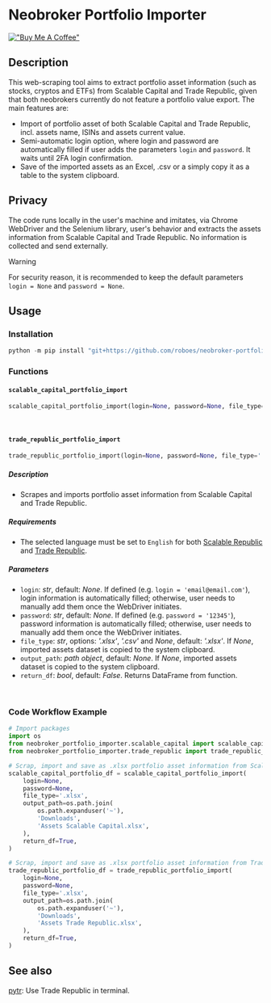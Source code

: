 # Neobroker Portfolio Importer

[!["Buy Me A Coffee"](https://www.buymeacoffee.com/assets/img/custom_images/orange_img.png)](https://buymeacoffee.com/roboes)

## Description

This web-scraping tool aims to extract portfolio asset information (such as stocks, cryptos and ETFs) from Scalable Capital and Trade Republic, given that both neobrokers currently do not feature a portfolio value export. The main features are:

- Import of portfolio asset of both Scalable Capital and Trade Republic, incl. assets name, ISINs and assets current value.
- Semi-automatic login option, where login and password are automatically filled if user adds the parameters `login` and `password`. It waits until 2FA login confirmation.
- Save of the imported assets as an Excel, .csv or a simply copy it as a table to the system clipboard.

## Privacy

The code runs locally in the user's machine and imitates, via Chrome WebDriver and the Selenium library, user's behavior and extracts the assets information from Scalable Capital and Trade Republic. No information is collected and send externally.

> [!WARNING]
> For security reason, it is recommended to keep the default parameters `login = None` and `password = None`.

## Usage

### Installation

```.ps1
python -m pip install "git+https://github.com/roboes/neobroker-portfolio-importer.git@main"
```

### Functions

#### `scalable_capital_portfolio_import`

```.py
scalable_capital_portfolio_import(login=None, password=None, file_type='.xlsx', output_path=os.path.join(os.path.expanduser('~'), 'Downloads', 'Assets Scalable Capital.xlsx'))
```

<br>

#### `trade_republic_portfolio_import`

```.py
trade_republic_portfolio_import(login=None, password=None, file_type='.xlsx', output_path=os.path.join(os.path.expanduser('~'), 'Downloads', 'Assets Trade Republic.xlsx'))
```

##### Description

- Scrapes and imports portfolio asset information from Scalable Capital and Trade Republic.

##### Requirements

- The selected language must be set to `English` for both [Scalable Republic](https://scalable.capital/cockpit/account) and [Trade Republic](https://app.traderepublic.com/settings/appsettings).

##### Parameters

- `login`: _str_, default: _None_. If defined (e.g. `login = 'email@email.com'`), login information is automatically filled; otherwise, user needs to manually add them once the WebDriver initiates.
- `password`: _str_, default: _None_. If defined (e.g. `password = '12345'`), password information is automatically filled; otherwise, user needs to manually add them once the WebDriver initiates.
- `file_type`: _str_, options: _'.xlsx'_, _'.csv'_ and _None_, default: _'.xlsx'_. If _None_, imported assets dataset is copied to the system clipboard.
- `output_path`: _path object_, default: _None_. If _None_, imported assets dataset is copied to the system clipboard.
- `return_df`: _bool_, default: _False_. Returns DataFrame from function.

<br>

### Code Workflow Example

```.py
# Import packages
import os
from neobroker_portfolio_importer.scalable_capital import scalable_capital_portfolio_import
from neobroker_portfolio_importer.trade_republic import trade_republic_portfolio_import

# Scrap, import and save as .xlsx portfolio asset information from Scalable Capital
scalable_capital_portfolio_df = scalable_capital_portfolio_import(
    login=None,
    password=None,
    file_type='.xlsx',
    output_path=os.path.join(
        os.path.expanduser('~'),
        'Downloads',
        'Assets Scalable Capital.xlsx',
    ),
    return_df=True,
)

# Scrap, import and save as .xlsx portfolio asset information from Trade Republic
trade_republic_portfolio_df = trade_republic_portfolio_import(
    login=None,
    password=None,
    file_type='.xlsx',
    output_path=os.path.join(
        os.path.expanduser('~'),
        'Downloads',
        'Assets Trade Republic.xlsx',
    ),
    return_df=True,
)
```

## See also

[pytr](https://github.com/marzzzello/pytr): Use Trade Republic in terminal.
